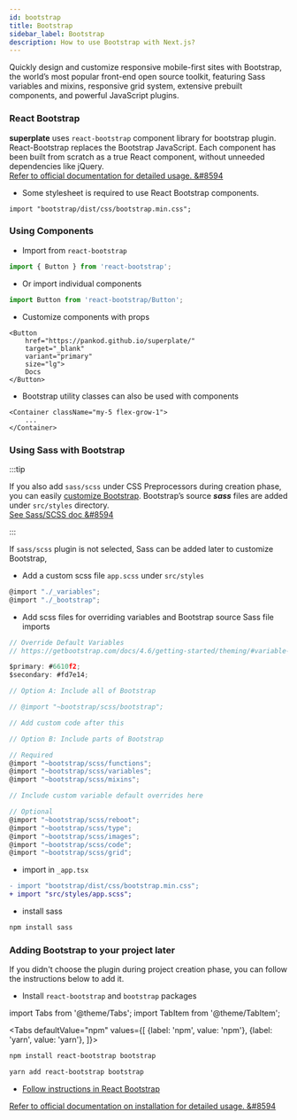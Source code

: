 ```yaml
---
id: bootstrap
title: Bootstrap
sidebar_label: Bootstrap
description: How to use Bootstrap with Next.js?
---
```


Quickly design and customize responsive mobile-first sites with Bootstrap, the world’s most popular front-end open source toolkit, featuring Sass variables and mixins, responsive grid system, extensive prebuilt components, and powerful JavaScript plugins.

### React Bootstrap

**superplate** uses `react-bootstrap` component library for bootstrap plugin. React-Bootstrap replaces the Bootstrap JavaScript. Each component has been built from scratch as a true React component, without unneeded dependencies like jQuery.  
[Refer to official documentation for detailed usage. &#8594](https://react-bootstrap.github.io/getting-started/introduction)

- Some stylesheet is required to use React Bootstrap components.

```tsx title="pages/_app.tsx"
import "bootstrap/dist/css/bootstrap.min.css";
```

### Using Components

- Import from `react-bootstrap`

```js
import { Button } from 'react-bootstrap';
```

- Or import individual components

```js
import Button from 'react-bootstrap/Button';
```

- Customize components with props

```tsx title="src/components/main/index.tsx"
<Button
    href="https://pankod.github.io/superplate/"
    target="_blank"
    variant="primary"
    size="lg">
    Docs
</Button>
```

- Bootstrap utility classes can also be used with components
```tsx title="src/components/cards/index.tsx"
<Container className="my-5 flex-grow-1">
    ...
</Container>
```

### Using Sass with Bootstrap
:::tip

If you also add `sass/scss` under CSS Preprocessors during creation phase, you can easily [customize Bootstrap](https://getbootstrap.com/docs/4.6/getting-started/theming/#sass). Bootstrap’s source ***sass*** files are added under `src/styles` directory.  
[See Sass/SCSS doc &#8594](scss.md)

:::

If `sass/scss` plugin is not selected, Sass can be added later to customize Bootstrap,

- Add a custom scss file `app.scss` under `src/styles`

```js title="src/styles/app.scss"
@import "./_variables";
@import "./_bootstrap";
``` 

- Add scss files for overriding variables and Bootstrap source Sass file imports

```js  title="src/styles/_variables.scss"
// Override Default Variables
// https://getbootstrap.com/docs/4.6/getting-started/theming/#variable-defaults

$primary: #6610f2;
$secondary: #fd7e14;
```

```js title="src/styles/_bootstrap.scss"
// Option A: Include all of Bootstrap

// @import "~bootstrap/scss/bootstrap";

// Add custom code after this

// Option B: Include parts of Bootstrap

// Required
@import "~bootstrap/scss/functions";
@import "~bootstrap/scss/variables";
@import "~bootstrap/scss/mixins";

// Include custom variable default overrides here

// Optional
@import "~bootstrap/scss/reboot";
@import "~bootstrap/scss/type";
@import "~bootstrap/scss/images";
@import "~bootstrap/scss/code";
@import "~bootstrap/scss/grid";
```

- import in `_app.tsx`

```diff title="pages/_app.tsx"
- import "bootstrap/dist/css/bootstrap.min.css";
+ import "src/styles/app.scss";
```

- install sass
```js
npm install sass
```

### Adding Bootstrap to your project later
If you didn't choose the plugin during project creation phase, you can follow the instructions below to add it.

- Install `react-bootstrap` and `bootstrap` packages

import Tabs from '@theme/Tabs';
import TabItem from '@theme/TabItem';

<Tabs
  defaultValue="npm"
  values={[
    {label: 'npm', value: 'npm'},
    {label: 'yarn', value: 'yarn'},
  ]}>
  <TabItem value="npm">

```bash
npm install react-bootstrap bootstrap
```
  </TabItem>
  <TabItem value="yarn">

```bash
yarn add react-bootstrap bootstrap
```          
  </TabItem>
</Tabs>

- [Follow instructions in React Bootstrap](#react-bootstrap)

[Refer to official documentation on installation for detailed usage. &#8594](https://react-bootstrap.github.io/getting-started/introduction#installation)

